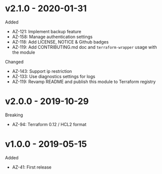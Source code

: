 # v2.1.0 - 2020-01-31

Added
  * AZ-121: Implement backup feature
  * AZ-158: Manage authentication settings
  * AZ-118: Add LICENSE, NOTICE & Github badges
  * AZ-119: Add CONTRIBUTING.md doc and `terraform-wrapper` usage with the module

Changed
  * AZ-143: Support ip restriction
  * AZ-133: Use diagnostics settings for logs 
  * AZ-119: Revamp README and publish this module to Terraform registry

# v2.0.0 - 2019-10-29

Breaking
  * AZ-94: Terraform 0.12 / HCL2 format

# v1.0.0 - 2019-05-15

Added
  * AZ-41: First release
